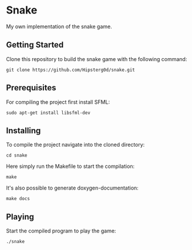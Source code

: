 # Snake

My own implementation of the snake game.

## Getting Started

Clone this repository to build the snake game with the following command:
```
git clone https://github.com/Hipsterg0d/snake.git
```

## Prerequisites

For compiling the project first install SFML:
```
sudo apt-get install libsfml-dev
```

## Installing

To compile the project navigate into the cloned directory:
```
cd snake
```
Here simply run the Makefile to start the compilation:
```
make
```
It's also possible to generate doxygen-documentation:
```
make docs
```

## Playing

Start the compiled program to play the game:
```
./snake
```
